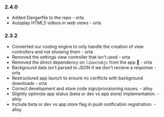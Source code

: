 ### 2.4.0

* Added Dangerfile to the repo - orta
* Autoplay HTML5 videos in web views - orta

### 2.3.2

* Converted our routing engine to only handle the creation of view controllers and not showing them - orta
* Removed the settings view controller that isn't used - orta
* Removed the direct dependency on `libextobjc` from the app :tada: - orta
* Background data isn't parsed to JSON if we don't recieve a response - orta
* Restructured app launch to ensure no conflicts with background downloads - orta
* Correct development and store code sign/provisioning issues. - alloy
* Slightly optimize app status (beta or dev vs app store) implementation. - alloy
* Include beta or dev vs app store flag in push notification registration. - alloy
